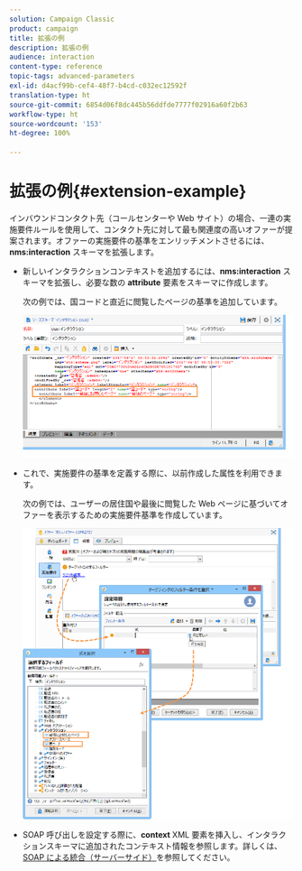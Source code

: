 ```yaml
---
solution: Campaign Classic
product: campaign
title: 拡張の例
description: 拡張の例
audience: interaction
content-type: reference
topic-tags: advanced-parameters
exl-id: d4acf99b-cef4-48f7-b4cd-c032ec12592f
translation-type: ht
source-git-commit: 6854d06f8dc445b56ddfde7777f02916a60f2b63
workflow-type: ht
source-wordcount: '153'
ht-degree: 100%

---
```


# 拡張の例{#extension-example}

インバウンドコンタクト先（コールセンターや Web サイト）の場合、一連の実施要件ルールを使用して、コンタクト先に対して最も関連度の高いオファーが提案されます。オファーの実施要件の基準をエンリッチメントさせるには、**nms:interaction** スキーマを拡張します。

* 新しいインタラクションコンテキストを追加するには、**nms:interaction** スキーマを拡張し、必要な数の **attribute** 要素をスキーマに作成します。

   次の例では、国コードと直近に閲覧したページの基準を追加しています。

   ![](assets/s_ncs_configuration_offer_schemas.png)

* これで、実施要件の基準を定義する際に、以前作成した属性を利用できます。

   次の例では、ユーザーの居住国や最後に閲覧した Web ページに基づいてオファーを表示するための実施要件基準を作成しています。

   ![](assets/s_ncs_configuration_offer_context.png)

* SOAP 呼び出しを設定する際に、**context** XML 要素を挿入し、インタラクションスキーマに追加されたコンテキスト情報を参照します。詳しくは、[SOAP による統合（サーバーサイド）](../../interaction/using/integration-via-soap--server-side-.md)を参照してください。

